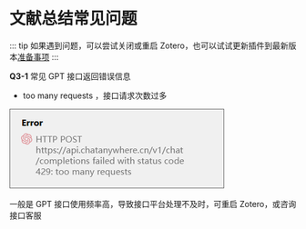 # 文献总结常见问题

::: tip
如果遇到问题，可以尝试关闭或重启 Zotero，也可以试试更新插件到最新版本[准备事项](../quickStart/preparations.md)
:::

**Q3-1** 常见 GPT 接口返回错误信息
    
- too many requests ，接口请求次数过多

![](../../assets/image_chatpdf_faq_1.jpg)

一般是 GPT 接口使用频率高，导致接口平台处理不及时，可重启 Zotero，或咨询接口客服

